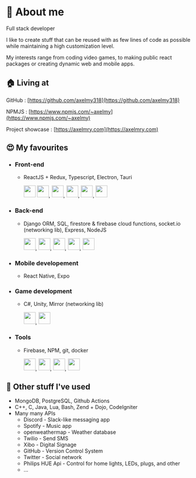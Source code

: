 # 👋 About me 
Full stack developer

I like to create stuff that can be reused with as few lines of code as possible while maintaining a high customization level.

My interests range from coding video games, to making public react packages or creating dynamic web and mobile apps.

## 🏠 Living at 
GitHub : [https://github.com/axelmy318](https://github.com/axelmy318)

NPMJS : [https://www.npmjs.com/~axelmy](https://www.npmjs.com/~axelmy)

Project showcase : [https://axelmry.com](https://axelmry.com)

## 😍 My favourites 
 - ### Front-end
   - ReactJS + Redux, Typescript, Electron, Tauri
   
     <img src="https://cdn.jsdelivr.net/gh/devicons/devicon/icons/react/react-original.svg" width='32px' /> <img src="https://cdn.jsdelivr.net/gh/devicons/devicon/icons/redux/redux-original.svg" width='32px' />, <img src="https://cdn.jsdelivr.net/gh/devicons/devicon/icons/javascript/javascript-original.svg" width='32px' />, <img src="https://cdn.jsdelivr.net/gh/devicons/devicon/icons/typescript/typescript-original.svg" width='32px' />, <img src="https://cdn.jsdelivr.net/gh/devicons/devicon/icons/electron/electron-original.svg" width='32px' />, <img src="https://cdn.jsdelivr.net/gh/devicons/devicon/icons/bootstrap/bootstrap-original.svg" width='32px' />
    
 - ### Back-end
   - Django ORM, SQL, firestore & firebase cloud functions, socket.io (networking lib), Express, NodeJS
   
     <img src="https://cdn.jsdelivr.net/gh/devicons/devicon/icons/mysql/mysql-original.svg"  width='32px' />, <img src="https://cdn.jsdelivr.net/gh/devicons/devicon/icons/firebase/firebase-plain.svg"  width='32px' />, <img src="https://cdn.jsdelivr.net/gh/devicons/devicon/icons/socketio/socketio-original.svg"  width='32px' />, <img src="https://cdn.jsdelivr.net/gh/devicons/devicon/icons/express/express-original.svg"  width='32px' />, <img src="https://cdn.jsdelivr.net/gh/devicons/devicon/icons/nodejs/nodejs-original.svg" width='32px' />
          
 - ### Mobile developement
   - React Native, Expo
 
 - ### Game development
   - C#, Unity, Mirror (networking lib)
   
     <img src="https://cdn.jsdelivr.net/gh/devicons/devicon/icons/csharp/csharp-original.svg" width='32px' />, <img src="https://cdn.jsdelivr.net/gh/devicons/devicon/icons/unity/unity-original.svg" width='32px' />
          
 - ### Tools
   - Firebase, NPM, git, docker
   
     <img src="https://cdn.jsdelivr.net/gh/devicons/devicon/icons/firebase/firebase-plain.svg"  width='32px' />, <img src="https://cdn.jsdelivr.net/gh/devicons/devicon/icons/npm/npm-original-wordmark.svg"  width='32px' />, <img src="https://cdn.jsdelivr.net/gh/devicons/devicon/icons/git/git-original.svg"  width='32px' />, <img src="https://cdn.jsdelivr.net/gh/devicons/devicon/icons/docker/docker-original.svg"  width='32px' />
          
          

## 👀 Other stuff I've used 
 - MongoDB, PostgreSQL, Github Actions
 - C++, C, Java, Lua, Bash, Zend + Dojo, CodeIgniter
 - Many many APIs 
   - Discord - Slack-like messaging app
   - Spotify - Music app
   - openweathermap - Weather database
   - Twilio - Send SMS
   - Xibo - Digital Signage
   - GitHub - Version Control System
   - Twitter - Social network
   - Philips HUE Api - Control for home lights, LEDs, plugs, and other
   - ...
